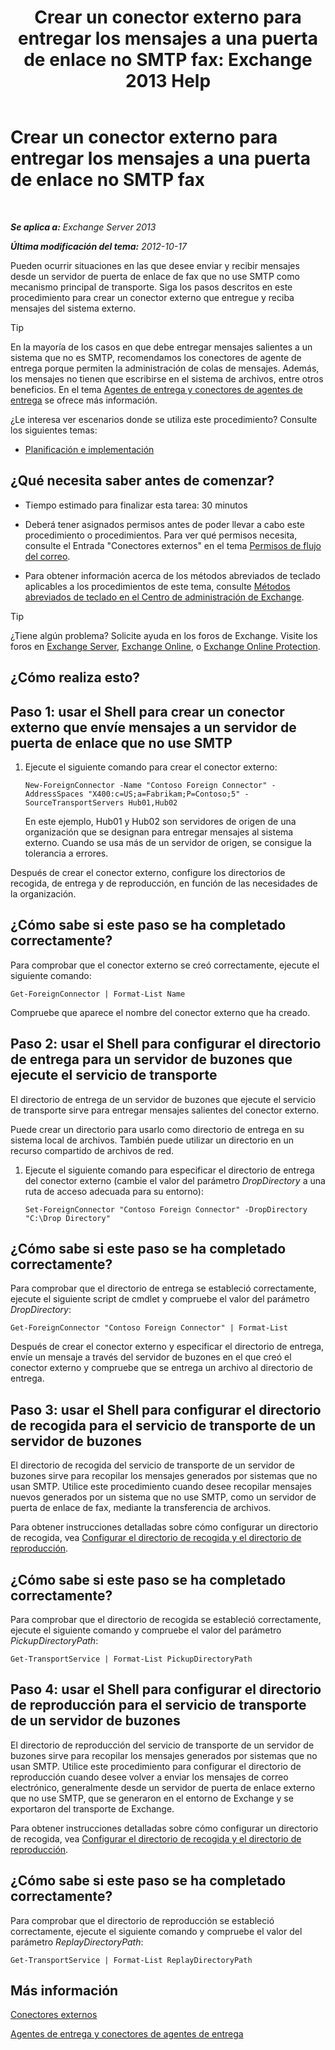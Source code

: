 ﻿---
title: 'Crear un conector externo para entregar los mensajes a una puerta de enlace no SMTP fax: Exchange 2013 Help'
TOCTitle: Crear un conector externo para entregar los mensajes a una puerta de enlace no SMTP fax
ms:assetid: 589db487-3c4c-409a-92e3-c78dd8f639b6
ms:mtpsurl: https://technet.microsoft.com/es-es/library/JJ710163(v=EXCHG.150)
ms:contentKeyID: 49895644
ms.date: 05/22/2018
mtps_version: v=EXCHG.150
ms.translationtype: MT
---

# Crear un conector externo para entregar los mensajes a una puerta de enlace no SMTP fax

 

_**Se aplica a:** Exchange Server 2013_

_**Última modificación del tema:** 2012-10-17_

Pueden ocurrir situaciones en las que desee enviar y recibir mensajes desde un servidor de puerta de enlace de fax que no use SMTP como mecanismo principal de transporte. Siga los pasos descritos en este procedimiento para crear un conector externo que entregue y reciba mensajes del sistema externo.


> [!TIP]
> En la mayoría de los casos en que debe entregar mensajes salientes a un sistema que no es SMTP, recomendamos los conectores de agente de entrega porque permiten la administración de colas de mensajes. Además, los mensajes no tienen que escribirse en el sistema de archivos, entre otros beneficios. En el tema <A href="delivery-agents-and-delivery-agent-connectors-exchange-2013-help.md">Agentes de entrega y conectores de agentes de entrega</A> se ofrece más información.



¿Le interesa ver escenarios donde se utiliza este procedimiento? Consulte los siguientes temas:

  - [Planificación e implementación](planning-and-deployment-for-exchange-2013-installation-instructions.md)

## ¿Qué necesita saber antes de comenzar?

  - Tiempo estimado para finalizar esta tarea: 30 minutos

  - Deberá tener asignados permisos antes de poder llevar a cabo este procedimiento o procedimientos. Para ver qué permisos necesita, consulte el Entrada "Conectores externos" en el tema [Permisos de flujo del correo](mail-flow-permissions-exchange-2013-help.md).

  - Para obtener información acerca de los métodos abreviados de teclado aplicables a los procedimientos de este tema, consulte [Métodos abreviados de teclado en el Centro de administración de Exchange](keyboard-shortcuts-in-the-exchange-admin-center-exchange-online-protection-help.md).


> [!TIP]
> ¿Tiene algún problema? Solicite ayuda en los foros de Exchange. Visite los foros en <A href="https://go.microsoft.com/fwlink/p/?linkid=60612">Exchange Server</A>, <A href="https://go.microsoft.com/fwlink/p/?linkid=267542">Exchange Online</A>, o <A href="https://go.microsoft.com/fwlink/p/?linkid=285351">Exchange Online Protection</A>.



## ¿Cómo realiza esto?

## Paso 1: usar el Shell para crear un conector externo que envíe mensajes a un servidor de puerta de enlace que no use SMTP

1.  Ejecute el siguiente comando para crear el conector externo:
    
        New-ForeignConnector -Name "Contoso Foreign Connector" -AddressSpaces "X400:c=US;a=Fabrikam;P=Contoso;5" -SourceTransportServers Hub01,Hub02
    
    En este ejemplo, Hub01 y Hub02 son servidores de origen de una organización que se designan para entregar mensajes al sistema externo. Cuando se usa más de un servidor de origen, se consigue la tolerancia a errores.

Después de crear el conector externo, configure los directorios de recogida, de entrega y de reproducción, en función de las necesidades de la organización.

## ¿Cómo sabe si este paso se ha completado correctamente?

Para comprobar que el conector externo se creó correctamente, ejecute el siguiente comando:

    Get-ForeignConnector | Format-List Name

Compruebe que aparece el nombre del conector externo que ha creado.

## Paso 2: usar el Shell para configurar el directorio de entrega para un servidor de buzones que ejecute el servicio de transporte

El directorio de entrega de un servidor de buzones que ejecute el servicio de transporte sirve para entregar mensajes salientes del conector externo.

Puede crear un directorio para usarlo como directorio de entrega en su sistema local de archivos. También puede utilizar un directorio en un recurso compartido de archivos de red.

1.  Ejecute el siguiente comando para especificar el directorio de entrega del conector externo (cambie el valor del parámetro *DropDirectory* a una ruta de acceso adecuada para su entorno):
    
        Set-ForeignConnector "Contoso Foreign Connector" -DropDirectory "C:\Drop Directory"

## ¿Cómo sabe si este paso se ha completado correctamente?

Para comprobar que el directorio de entrega se estableció correctamente, ejecute el siguiente script de cmdlet y compruebe el valor del parámetro *DropDirectory*:

    Get-ForeignConnector "Contoso Foreign Connector" | Format-List

Después de crear el conector externo y especificar el directorio de entrega, envíe un mensaje a través del servidor de buzones en el que creó el conector externo y compruebe que se entrega un archivo al directorio de entrega.

## Paso 3: usar el Shell para configurar el directorio de recogida para el servicio de transporte de un servidor de buzones

El directorio de recogida del servicio de transporte de un servidor de buzones sirve para recopilar los mensajes generados por sistemas que no usan SMTP. Utilice este procedimiento cuando desee recopilar mensajes nuevos generados por un sistema que no use SMTP, como un servidor de puerta de enlace de fax, mediante la transferencia de archivos.

Para obtener instrucciones detalladas sobre cómo configurar un directorio de recogida, vea [Configurar el directorio de recogida y el directorio de reproducción](configure-the-pickup-directory-and-the-replay-directory-exchange-2013-help.md).

## ¿Cómo sabe si este paso se ha completado correctamente?

Para comprobar que el directorio de recogida se estableció correctamente, ejecute el siguiente comando y compruebe el valor del parámetro *PickupDirectoryPath*:

    Get-TransportService | Format-List PickupDirectoryPath

## Paso 4: usar el Shell para configurar el directorio de reproducción para el servicio de transporte de un servidor de buzones

El directorio de reproducción del servicio de transporte de un servidor de buzones sirve para recopilar los mensajes generados por sistemas que no usan SMTP. Utilice este procedimiento para configurar el directorio de reproducción cuando desee volver a enviar los mensajes de correo electrónico, generalmente desde un servidor de puerta de enlace externo que no use SMTP, que se generaron en el entorno de Exchange y se exportaron del transporte de Exchange.

Para obtener instrucciones detalladas sobre cómo configurar un directorio de recogida, vea [Configurar el directorio de recogida y el directorio de reproducción](configure-the-pickup-directory-and-the-replay-directory-exchange-2013-help.md).

## ¿Cómo sabe si este paso se ha completado correctamente?

Para comprobar que el directorio de reproducción se estableció correctamente, ejecute el siguiente comando y compruebe el valor del parámetro *ReplayDirectoryPath*:

    Get-TransportService | Format-List ReplayDirectoryPath

## Más información

[Conectores externos](foreign-connectors-exchange-2013-help.md)

[Agentes de entrega y conectores de agentes de entrega](delivery-agents-and-delivery-agent-connectors-exchange-2013-help.md)

